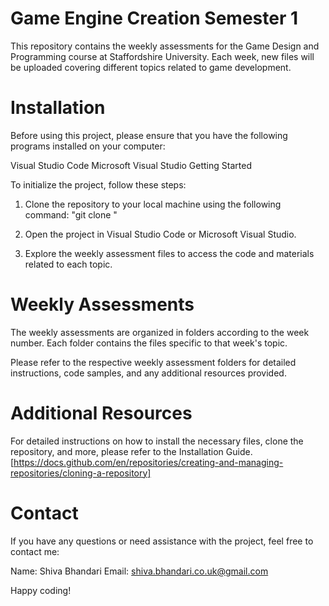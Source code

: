 # Game Engine Creation Semester 1

This repository contains the weekly assessments for the Game Design and Programming course at Staffordshire University. Each week, new files will be uploaded covering different topics related to game development.

# Installation
Before using this project, please ensure that you have the following programs installed on your computer:

Visual Studio Code
Microsoft Visual Studio
Getting Started


To initialize the project, follow these steps:

1. Clone the repository to your local machine using the following command:
"git clone <repository-url>"

2. Open the project in Visual Studio Code or Microsoft Visual Studio.

3. Explore the weekly assessment files to access the code and materials related to each topic.

# Weekly Assessments
The weekly assessments are organized in folders according to the week number. Each folder contains the files specific to that week's topic.

Please refer to the respective weekly assessment folders for detailed instructions, code samples, and any additional resources provided.

# Additional Resources
For detailed instructions on how to install the necessary files, clone the repository, and more, please refer to the Installation Guide.
[https://docs.github.com/en/repositories/creating-and-managing-repositories/cloning-a-repository]


# Contact
If you have any questions or need assistance with the project, feel free to contact me:

Name: Shiva Bhandari
Email: shiva.bhandari.co.uk@gmail.com


Happy coding!

